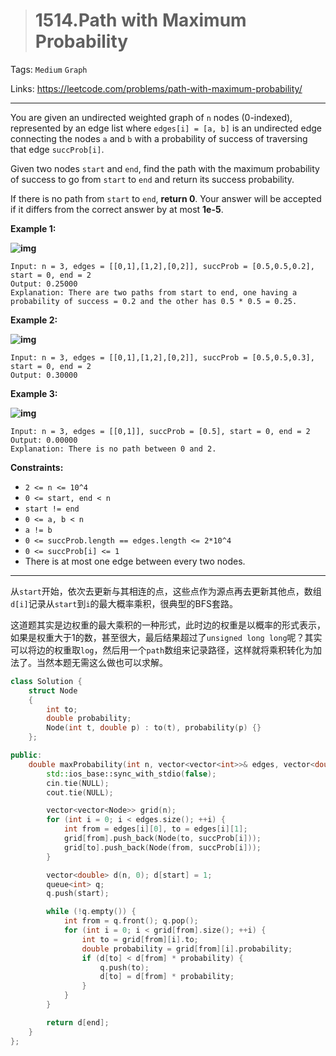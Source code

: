 > # 1514.Path with Maximum Probability

Tags: `Medium` `Graph`

Links: https://leetcode.com/problems/path-with-maximum-probability/

-----

You are given an undirected weighted graph of `n` nodes (0-indexed), represented by an edge list where `edges[i] = [a, b]` is an undirected edge connecting the nodes `a` and `b` with a probability of success of traversing that edge `succProb[i]`.

Given two nodes `start` and `end`, find the path with the maximum probability of success to go from `start` to `end` and return its success probability.

If there is no path from `start` to `end`, **return 0**. Your answer will be accepted if it differs from the correct answer by at most **1e-5**.

 

**Example 1:**

**![img](https://assets.leetcode.com/uploads/2019/09/20/1558_ex1.png)**

```
Input: n = 3, edges = [[0,1],[1,2],[0,2]], succProb = [0.5,0.5,0.2], start = 0, end = 2
Output: 0.25000
Explanation: There are two paths from start to end, one having a probability of success = 0.2 and the other has 0.5 * 0.5 = 0.25.
```

**Example 2:**

**![img](https://assets.leetcode.com/uploads/2019/09/20/1558_ex2.png)**

```
Input: n = 3, edges = [[0,1],[1,2],[0,2]], succProb = [0.5,0.5,0.3], start = 0, end = 2
Output: 0.30000
```

**Example 3:**

**![img](https://assets.leetcode.com/uploads/2019/09/20/1558_ex3.png)**

```
Input: n = 3, edges = [[0,1]], succProb = [0.5], start = 0, end = 2
Output: 0.00000
Explanation: There is no path between 0 and 2.
```

 

**Constraints:**

- `2 <= n <= 10^4`
- `0 <= start, end < n`
- `start != end`
- `0 <= a, b < n`
- `a != b`
- `0 <= succProb.length == edges.length <= 2*10^4`
- `0 <= succProb[i] <= 1`
- There is at most one edge between every two nodes.

------

从`start`开始，依次去更新与其相连的点，这些点作为源点再去更新其他点，数组`d[i]`记录从`start`到`i`的最大概率乘积，很典型的BFS套路。

这道题其实是边权重的最大乘积的一种形式，此时边的权重是以概率的形式表示，如果是权重大于1的数，甚至很大，最后结果超过了`unsigned long long`呢？其实可以将边的权重取`log`，然后用一个`path`数组来记录路径，这样就将乘积转化为加法了。当然本题无需这么做也可以求解。

```c++
class Solution {
	struct Node
	{
		int to;
		double probability;
		Node(int t, double p) : to(t), probability(p) {}
	};

public:
    double maxProbability(int n, vector<vector<int>>& edges, vector<double>& succProb, int start, int end) {
        std::ios_base::sync_with_stdio(false);
        cin.tie(NULL);
        cout.tie(NULL);

        vector<vector<Node>> grid(n);
        for (int i = 0; i < edges.size(); ++i) {
        	int from = edges[i][0], to = edges[i][1];
        	grid[from].push_back(Node(to, succProb[i]));
        	grid[to].push_back(Node(from, succProb[i]));
        }

        vector<double> d(n, 0); d[start] = 1;
        queue<int> q;
        q.push(start);

        while (!q.empty()) {
        	int from = q.front(); q.pop();
        	for (int i = 0; i < grid[from].size(); ++i) {
        		int to = grid[from][i].to;
        		double probability = grid[from][i].probability;
        		if (d[to] < d[from] * probability) {
        			q.push(to);
        			d[to] = d[from] * probability;
        		}
        	}
        }

        return d[end];
    }
};
```





















